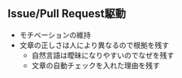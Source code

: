## Issue/Pull Request駆動

-   モチベーションの維持
-   文章の正しさは人により異なるので根拠を残す
    -   自然言語は曖昧になりやすいのでなぜを残す
    -   文章の自動チェックを入れた理由を残す
